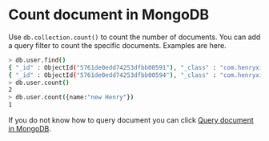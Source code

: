 # Count document in MongoDB
Use `db.collection.count()` to count the number of documents. You can add a query filter to count the specific
documents. Examples are here.
```bash
> db.user.find()
{ "_id" : ObjectId("5761de0edd74253dfbb00591"), "_class" : "com.henryxi.mongo.template.User", "name" : "new Henry", "age" : 27 }
{ "_id" : ObjectId("5761de0edd74253dfbb00594"), "_class" : "com.henryxi.mongo.template.User", "name" : "new Charles", "age" : 32, "address" : { "country" : "China", "city" : "Beijing" } }
> db.user.count()
2
> db.user.count({name:"new Henry"})
1
```
If you do not know how to query document you can click [Query document in MongoDB](http://www.henryxi.com/query-document-in-mongodb).